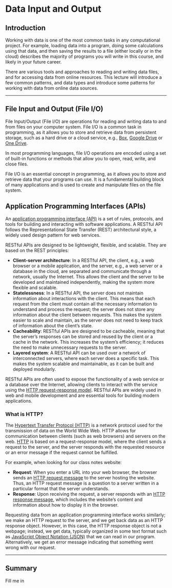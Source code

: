 # Data Input and Output

## Introduction
Working with data is one of the most common tasks in any computational project. For example, loading data into a program, doing some calculations using that data, and then saving the results to a file (either locally or in the cloud) describes the majority of programs you will write in this course, and likely in your future career. 

There are various tools and approaches to reading and writing data files, and for accessing data from online resources. This lecture will introduce a few common patterns, and data types and introduce some patterns for working with data from online data sources.

---

## File Input and Output (File I/O)
File Input/Output (File I/O) are operations for reading and writing data to and from files on your computer system. File I/O is a common task in programming, as it allows you to store and retrieve data from persistent storage, such as a hard drive or a cloud service, e.g., [Box](https://en.wikipedia.org/wiki/Box_(company)), [Google Drive](https://en.wikipedia.org/wiki/Google_Drive) or [One Drive](https://en.wikipedia.org/wiki/OneDrive).

In most programming languages, file I/O operations are encoded using a set of built-in functions or methods that allow you to open, read, write, and close files. 


File I/O is an essential concept in programming, as it allows you to store and retrieve data that your programs can use. It is a fundamental building block of many applications and is used to create and manipulate files on the file system.

## Application Programming Interfaces (APIs)

An [application programming interface (API)](https://en.wikipedia.org/wiki/API) is a set of rules, protocols, and tools for building and interacting with software applications. A RESTful API follows the Representational State Transfer (REST) architectural style, a widely used design pattern for web services.

RESTful APIs are designed to be lightweight, flexible, and scalable. They are based on the REST principles:
* __Client-server architecture__: In a RESTful API, the client, e.g., a web browser or a mobile application, and the server, e.g., a web server or a database in the cloud, are separated and communicate through a network, usually the Internet. This allows the client and the server to be developed and maintained independently, making the system more flexible and scalable.
* __Statelessness__: In a RESTful API, the server does not maintain information about interactions with the client. This means that each request from the client must contain all the necessary information to understand and process the request; the server does not store any information about the client between requests. This makes the system easier to scale and maintain, as the server does not need to keep track of information about the client’s state.
* __Cacheability__: RESTful APIs are designed to be cacheable, meaning that the server’s responses can be stored and reused by the client or a cache in the network. This increases the system’s efficiency; it reduces the need to make unnecessary requests to the server.
* __Layered system__: A RESTful API can be used over a network of interconnected servers, where each server does a specific task. This makes the system scalable and maintainable, as it can be built and deployed modularly.

RESTful APIs are often used to expose the functionality of a web service or a database over the Internet, allowing clients to interact with the service using the [HTTP request-response model](https://en.wikipedia.org/wiki/Hypertext_Transfer_Protocol). RESTful APIs are widely used in web and mobile development and are essential tools for building modern applications. 

### What is HTTP?
The [Hypertext Transfer Protocol (HTTP)](https://en.wikipedia.org/wiki/Hypertext_Transfer_Protocol) is a network protocol used for the transmission of data on the World Wide Web. HTTP allows for communication between clients (such as web browsers) and servers on the web. [HTTP](https://en.wikipedia.org/wiki/Hypertext_Transfer_Protocol) is based on a request-response model, where the client sends a request to the server, and the server responds with the requested resource or an error message if the request cannot be fulfilled. 

For example, when looking for our class notes website:

* __Request__: When you enter a URL into your web browser, the browser sends an [HTTP request message](https://developer.mozilla.org/en-US/docs/Web/HTTP/Methods) to the server hosting the website. Thus, an HTTP request message is a question to a server written in a particular format that the server understands. 
* __Response__: Upon receiving the request, a server responds with an [HTTP response message](https://developer.mozilla.org/en-US/docs/Web/HTTP/Status), which includes the website’s content and information about how to display it in the browser. 

Requesting data from an application programming interface works similarly; we make an HTTP request to the server, and we get back data as an HTTP response object. However, in this case, the HTTP response object is not a webpage; instead, we get data, typically organized in some text format such as [JavaScript Object Notation (JSON)](https://developer.mozilla.org/en-US/docs/Learn/JavaScript/Objects/JSON) that we can read in our program. Alternatively, we get an error message indicating that something went wrong with our request. 

---

## Summary
Fill me in